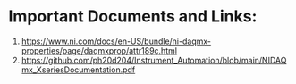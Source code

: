 # Important Documents and Links: 
1. https://www.ni.com/docs/en-US/bundle/ni-daqmx-properties/page/daqmxprop/attr189c.html
2. https://github.com/ph20d204/Instrument_Automation/blob/main/NIDAQmx_XseriesDocumentation.pdf
